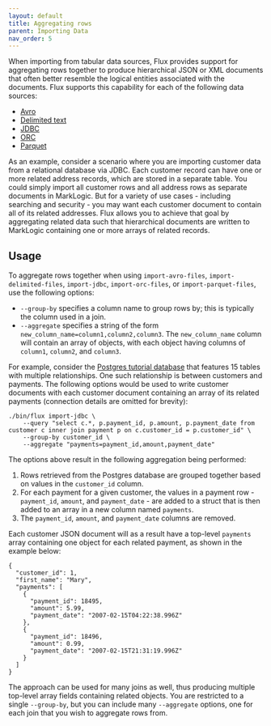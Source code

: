 ```yaml
---
layout: default
title: Aggregating rows
parent: Importing Data
nav_order: 5
---
```


When importing from tabular data sources, Flux provides support for aggregating rows together to produce hierarchical
JSON or XML documents that often better resemble the logical entities associated with the documents. Flux supports
this capability for each of the following data sources:

- [Avro](import-files/avro.md)
- [Delimited text](import-files/delimited-text.md)
- [JDBC](import-jdbc.md)
- [ORC](import-files/orc.md)
- [Parquet](import-files/parquet.md)

As an example, consider a scenario where you are importing customer data from a relational database via JDBC. Each 
customer record can have one or more related address records, which are stored in a separate table. You could simply
import all customer rows and all address rows as separate documents in MarkLogic. But for a variety of use cases - including
searching and security - you may want each customer document to contain all of its related addresses. Flux allows you
to achieve that goal by aggregating related data such that hierarchical documents are written to MarkLogic containing 
one or more arrays of related records. 

## Usage

To aggregate rows together when using `import-avro-files`, `import-delimited-files`, `import-jdbc`, `import-orc-files`, 
or `import-parquet-files`, use the following options:

- `--group-by` specifies a column name to group rows by; this is typically the column used in a join.
- `--aggregate` specifies a string of the form `new_column_name=column1,column2,column3`. The `new_column_name` column
  will contain an array of objects, with each object having columns of `column1`, `column2`, and `column3`.

For example, consider the [Postgres tutorial database](https://www.postgresqltutorial.com/postgresql-getting-started/postgresql-sample-database/)
that features 15 tables with multiple relationships. One such relationship is between customers and payments. The
following options would be used to write customer documents with each customer document containing an array of 
its related payments (connection details are omitted for brevity):

```
./bin/flux import-jdbc \
    --query "select c.*, p.payment_id, p.amount, p.payment_date from customer c inner join payment p on c.customer_id = p.customer_id" \
    --group-by customer_id \
    --aggregate "payments=payment_id,amount,payment_date"
```

The options above result in the following aggregation being performed:

1. Rows retrieved from the Postgres database are grouped together based on values in the `customer_id` column.
2. For each payment for a given customer, the values in a payment row - `payment_id`, `amount`, and `payment_date` - 
are added to a struct that is then added to an array in a new column named `payments`.
3. The `payment_id`, `amount`, and `payment_date` columns are removed.

Each customer JSON document will as a result have a top-level `payments` array containing one object for each related
payment, as shown in the example below:

```
{
  "customer_id": 1, 
  "first_name": "Mary", 
  "payments": [
    {
      "payment_id": 18495, 
      "amount": 5.99, 
      "payment_date": "2007-02-15T04:22:38.996Z"
    }, 
    {
      "payment_id": 18496, 
      "amount": 0.99, 
      "payment_date": "2007-02-15T21:31:19.996Z"
    }
  ]
}
```

The approach can be used for many joins as well, thus producing multiple top-level array fields containing
related objects. You are restricted to a single `--group-by`, but you can include many `--aggregate` options, one for
each join that you wish to aggregate rows from. 
